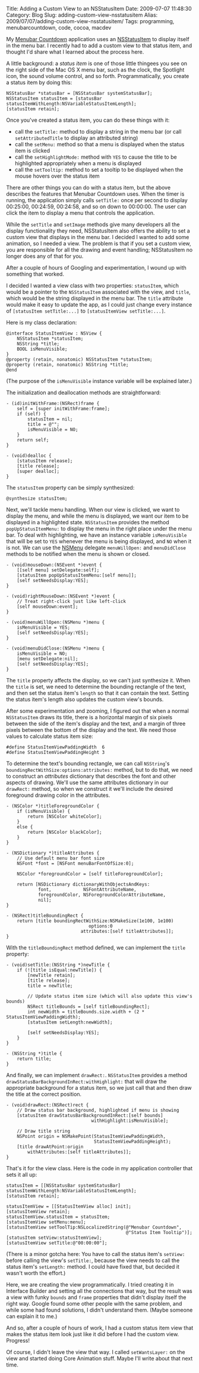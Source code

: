 Title: Adding a Custom View to an NSStatusItem
Date: 2009-07-07 11:48:30
Category: Blog
Slug: adding-custom-view-nsstatusitem
Alias: 2009/07/07/adding-custom-view-nsstatusitem/
Tags: programming, menubarcountdown, code, cocoa, macdev


My [Menubar Countdown](http://capablehands.net/menubarcountdown) application uses an [NSStatusItem](http://developer.apple.com/documentation/Cocoa/Reference/ApplicationKit/Classes/NSStatusItem_Class/Reference/Reference.html) to display itself in the menu bar.  I recently had to add a custom view to that status item, and thought I'd share what I learned about the process here.
<!--break-->
A little background: a _status item_ is one of those little thingees you see on the right side of the Mac OS&nbsp;X menu bar, such as the clock, the Spotlight icon, the sound volume control, and so forth.  Programmatically, you create a status item by doing this:

    NSStatusBar *statusBar = [NSStatusBar systemStatusBar];
    NSStatusItem statusItem = [statusBar statusItemWithLength:NSVariableStatusItemLength];
    [statusItem retain];

Once you've created a status item, you can do these things with it:

- call the `setTitle:` method to display a string in the menu bar (or call `setAttributedTitle` to display an attributed string)
- call the `setMenu:` method so that a menu is displayed when the status item is clicked
- call the `setHighlightMode:` method with `YES` to cause the title to be highlighted appropriately when a menu is displayed
- call the `setTooltip:` method to set a tooltip to be displayed when the mouse hovers over the status item

There are other things you can do with a status item, but the above describes the features that Menubar&nbsp;Countdown uses.  When the timer is running, the application simply calls `setTitle:` once per second to display 00:25:00, 00:24:59, 00:24:58, and so on down to 00:00:00.  The user can click the item to display a menu that controls the application.

While the `setTitle` and `setImage` methods give many developers all the display functionality they need, NSStatusItem also offers the ability to set a custom view that displays in the menu bar.  I decided I wanted to add some animation, so I needed a view.  The problem is that if you set a custom view, you are responsible for all the drawing and event handling; NSStatusItem no longer does any of that for you.

After a couple of hours of Googling and experimentation, I wound up with something that worked.

I decided I wanted a view class with two properties: `statusItem`, which would be a pointer to the `NSStatusItem` associated with the view, and `title`, which would be the string displayed in the menu bar.  The `title` attribute would make it easy to update the app, as I could just change every instance of `[statusItem setTitle:...]` to `[statusItemView setTitle:...]`.

Here is my class declaration:

    @interface StatusItemView : NSView {
        NSStatusItem *statusItem;
        NSString *title;
        BOOL isMenuVisible;
    }
    @property (retain, nonatomic) NSStatusItem *statusItem;
    @property (retain, nonatomic) NSString *title;
    @end

(The purpose of the `isMenuVisible` instance variable will be explained later.)

The initialization and deallocation methods are straightforward:

    - (id)initWithFrame:(NSRect)frame {
        self = [super initWithFrame:frame];
        if (self) {
            statusItem = nil;
            title = @"";
            isMenuVisible = NO;
        }
        return self;
    }

    - (void)dealloc {
        [statusItem release];
        [title release];
        [super dealloc];
    }

The `statusItem` property can be simply synthesized:

    @synthesize statusItem;

Next, we'll tackle menu handling.  When our view is clicked, we want to display the menu, and while the menu is displayed, we want our item to be displayed in a highlighted state.  `NSStatusItem` provides the method `popUpStatusItemMenu:` to display the menu in the right place under the menu bar.  To deal with highlighting, we have an instance variable `isMenuVisible` that will be set to `YES` whenever the menu is being displayed, and `NO` when it is not.  We can use the [NSMenu](http://developer.apple.com/documentation/Cocoa/Reference/ApplicationKit/Classes/nsmenu_Class/Reference/Reference.html) delegate `menuWillOpen:` and `menuDidClose` methods to be notified when the menu is shown or closed.

    - (void)mouseDown:(NSEvent *)event {
        [[self menu] setDelegate:self];
        [statusItem popUpStatusItemMenu:[self menu]];
        [self setNeedsDisplay:YES];
    }

    - (void)rightMouseDown:(NSEvent *)event {
        // Treat right-click just like left-click
        [self mouseDown:event];
    }

    - (void)menuWillOpen:(NSMenu *)menu {
        isMenuVisible = YES;
        [self setNeedsDisplay:YES];
    }

    - (void)menuDidClose:(NSMenu *)menu {
        isMenuVisible = NO;
        [menu setDelegate:nil];    
        [self setNeedsDisplay:YES];
    }

The `title` property affects the display, so we can't just synthesize it.  When the `title` is set, we need to determine the bounding rectangle of the text, and then set the status item's `length` so that it can contain the text.  Setting the status item's length also updates the custom view's bounds.

After some experimentation and zooming, I figured out that when a normal `NSStatusItem` draws its title, there is a horizontal margin of six pixels between the side of the item's display and the text, and a margin of three pixels between the bottom of the display and the text.  We need those values to calculate status item size:

    #define StatusItemViewPaddingWidth  6
    #define StatusItemViewPaddingHeight 3

To determine the text's bounding rectangle, we can call `NSString`'s `boundingRectWithSize:options:attributes:` method, but to do that, we need to construct an _attributes_ dictionary that describes the font and other aspects of drawing.  We'll use the same attributes dictionary in our `drawRect:` method, so when we construct it we'll include the desired foreground drawing color in the attributes.

    - (NSColor *)titleForegroundColor {
        if (isMenuVisible) {
            return [NSColor whiteColor];
        }
        else {
            return [NSColor blackColor];
        }    
    }

    - (NSDictionary *)titleAttributes {
        // Use default menu bar font size
        NSFont *font = [NSFont menuBarFontOfSize:0];
    
        NSColor *foregroundColor = [self titleForegroundColor];
    
        return [NSDictionary dictionaryWithObjectsAndKeys:
                font,            NSFontAttributeName,
                foregroundColor, NSForegroundColorAttributeName,
                nil];
    }

    - (NSRect)titleBoundingRect {
        return [title boundingRectWithSize:NSMakeSize(1e100, 1e100)
                                   options:0
                                attributes:[self titleAttributes]];
    }

With the `titleBoundingRect` method defined, we can implement the `title` property:

    - (void)setTitle:(NSString *)newTitle {
        if (![title isEqual:newTitle]) {
            [newTitle retain];
            [title release];
            title = newTitle;
        
            // Update status item size (which will also update this view's bounds)
            NSRect titleBounds = [self titleBoundingRect];
            int newWidth = titleBounds.size.width + (2 * StatusItemViewPaddingWidth);
            [statusItem setLength:newWidth];
        
            [self setNeedsDisplay:YES];
        }
    }

    - (NSString *)title {
        return title;
    }

And finally, we can implement `drawRect:`.  `NSStatusItem` provides a method `drawStatusBarBackgroundInRect:withHighlight:` that will draw the appropriate background for a status item, so we just call that and then draw the title at the correct position.

    - (void)drawRect:(NSRect)rect {
        // Draw status bar background, highlighted if menu is showing
        [statusItem drawStatusBarBackgroundInRect:[self bounds]
                                    withHighlight:isMenuVisible];
    
        // Draw title string
        NSPoint origin = NSMakePoint(StatusItemViewPaddingWidth,
                                     StatusItemViewPaddingHeight);
        [title drawAtPoint:origin
            withAttributes:[self titleAttributes]];
    }

That's it for the view class.  Here is the code in my application controller that sets it all up:

    statusItem = [[NSStatusBar systemStatusBar] statusItemWithLength:NSVariableStatusItemLength];
    [statusItem retain];
    
    statusItemView = [[StatusItemView alloc] init];
    [statusItemView retain];
    statusItemView.statusItem = statusItem;
    [statusItemView setMenu:menu];
    [statusItemView setToolTip:NSLocalizedString(@"Menubar Countdown",
                                                 @"Status Item Tooltip")];
    [statusItem setView:statusItemView];
    [statusItemView setTitle:@"00:00:00"];

(There is a minor gotcha here: You have to call the status item's `setView:` before calling the view's `setTitle:`, because the view needs to call the status item's `setLength:` method.  I could have fixed that, but decided it wasn't worth the effort.)

Here, we are creating the view programmatically. I tried creating it in Interface Builder and setting all the connections that way, but the result was a view with funky `bounds` and `frame` properties that didn't display itself the right way.  Google found some other people with the same problem, and while some had found solutions, I didn't understand them. (Maybe someone can explain it to me.)

And so, after a couple of hours of work, I had a custom status item view that makes the status item look just like it did before I had the custom view.  Progress!

Of course, I didn't leave the view that way.  I called `setWantsLayer:` on the view and started doing Core&nbsp;Animation stuff.  Maybe I'll write about that next time.
